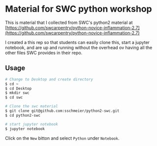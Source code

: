# Material for SWC python workshop

This is material that I collected from SWC's python2 material at [https://github.com/swcarpentry/python-novice-inflammation-2.7](https://github.com/swcarpentry/python-novice-inflammation-2.7)

I created a this rep so that students can easily clone this, start a jupyter notebook, and are up and running without the overhead ov having all the other files SWC provides in their repo.

## Usage

```bash
# Change to Desktop and create directory
$ cd ~
$ cd Desktop
$ mkdir swc
$ cd swc 

# Clone the swc material 
$ git clone git@github.com:sschmeier/python2-swc.git
$ cd python2-swc

# start jupyter notebook
$ jupyter notebook
```

Click on the `New` bitton and select `Python` under  `Notebook`.
 
